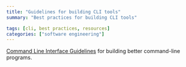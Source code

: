 ```yaml
---
title: "Guidelines for building CLI tools"
summary: "Best practices for building CLI tools"

tags: [cli, best practices, resources]
categories: ["software engineering"]
---
```


[Command Line Interface Guidelines](https://clig.dev/) for building better command-line programs.
